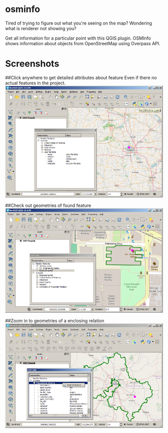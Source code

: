 # osminfo
Tired of trying to figure out what you're seeing on the map?
Wondering what is renderer not showing you?

Get all information for a particular point with this QGIS plugin. OSMInfo shows information about objects from OpenStreetMap using Overpass API.

# Screenshots

##Click anywhere to get detailed attributes about feature
Even if there no actual features in the project.
![Example1](/img/example1.png)

##Check out geometries of found feature
![Example2](/img/example2.png)

##Zoom in to geometries of a enclosing relation
![Example3](/img/example3.png)